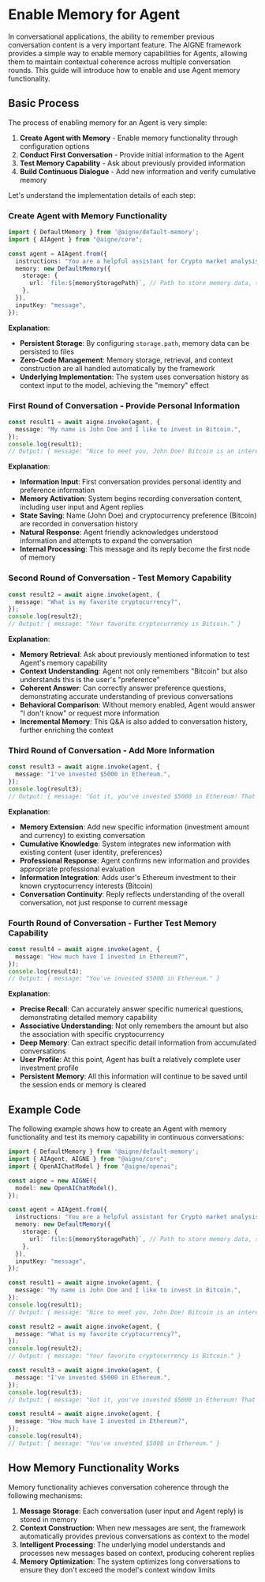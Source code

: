 # Enable Memory for Agent

In conversational applications, the ability to remember previous conversation content is a very important feature. The AIGNE framework provides a simple way to enable memory capabilities for Agents, allowing them to maintain contextual coherence across multiple conversation rounds. This guide will introduce how to enable and use Agent memory functionality.

## Basic Process

The process of enabling memory for an Agent is very simple:

1. **Create Agent with Memory** - Enable memory functionality through configuration options
2. **Conduct First Conversation** - Provide initial information to the Agent
3. **Test Memory Capability** - Ask about previously provided information
4. **Build Continuous Dialogue** - Add new information and verify cumulative memory

Let's understand the implementation details of each step:

### Create Agent with Memory Functionality

```ts file="../../docs-examples/test/build-first-agent.test.ts" region="example-enable-memory-for-agent-enable-memory"
import { DefaultMemory } from '@aigne/default-memory';
import { AIAgent } from "@aigne/core";

const agent = AIAgent.from({
  instructions: "You are a helpful assistant for Crypto market analysis",
  memory: new DefaultMemory({
    storage: {
      url: `file:${memoryStoragePath}`, // Path to store memory data, such as 'file:./memory.db'
    },
  }),
  inputKey: "message",
});
```

**Explanation**:

* **Persistent Storage**: By configuring `storage.path`, memory data can be persisted to files
* **Zero-Code Management**: Memory storage, retrieval, and context construction are all handled automatically by the framework
* **Underlying Implementation**: The system uses conversation history as context input to the model, achieving the "memory" effect

### First Round of Conversation - Provide Personal Information

```ts file="../../docs-examples/test/build-first-agent.test.ts" region="example-enable-memory-for-agent-invoke-agent-1" exclude_imports
const result1 = await aigne.invoke(agent, {
  message: "My name is John Doe and I like to invest in Bitcoin.",
});
console.log(result1);
// Output: { message: "Nice to meet you, John Doe! Bitcoin is an interesting cryptocurrency to invest in. How long have you been investing in crypto? Do you have a diversified portfolio?" }
```

**Explanation**:

* **Information Input**: First conversation provides personal identity and preference information
* **Memory Activation**: System begins recording conversation content, including user input and Agent replies
* **State Saving**: Name (John Doe) and cryptocurrency preference (Bitcoin) are recorded in conversation history
* **Natural Response**: Agent friendly acknowledges understood information and attempts to expand the conversation
* **Internal Processing**: This message and its reply become the first node of memory

### Second Round of Conversation - Test Memory Capability

```ts file="../../docs-examples/test/build-first-agent.test.ts" region="example-enable-memory-for-agent-invoke-agent-2" exclude_imports
const result2 = await aigne.invoke(agent, {
  message: "What is my favorite cryptocurrency?",
});
console.log(result2);
// Output: { message: "Your favorite cryptocurrency is Bitcoin." }
```

**Explanation**:

* **Memory Retrieval**: Ask about previously mentioned information to test Agent's memory capability
* **Context Understanding**: Agent not only remembers "Bitcoin" but also understands this is the user's "preference"
* **Coherent Answer**: Can correctly answer preference questions, demonstrating accurate understanding of previous conversations
* **Behavioral Comparison**: Without memory enabled, Agent would answer "I don't know" or request more information
* **Incremental Memory**: This Q\&A is also added to conversation history, further enriching the context

### Third Round of Conversation - Add More Information

```ts file="../../docs-examples/test/build-first-agent.test.ts" region="example-enable-memory-for-agent-invoke-agent-3" exclude_imports
const result3 = await aigne.invoke(agent, {
  message: "I've invested $5000 in Ethereum.",
});
console.log(result3);
// Output: { message: "Got it, you've invested $5000 in Ethereum! That's a good investment. If there's anything else you'd like to share about your crypto portfolio or have questions, feel free!" }
```

**Explanation**:

* **Memory Extension**: Add new specific information (investment amount and currency) to existing conversation
* **Cumulative Knowledge**: System integrates new information with existing content (user identity, preferences)
* **Professional Response**: Agent confirms new information and provides appropriate professional evaluation
* **Information Integration**: Adds user's Ethereum investment to their known cryptocurrency interests (Bitcoin)
* **Conversation Continuity**: Reply reflects understanding of the overall conversation, not just response to current message

### Fourth Round of Conversation - Further Test Memory Capability

```ts file="../../docs-examples/test/build-first-agent.test.ts" region="example-enable-memory-for-agent-invoke-agent-4" exclude_imports
const result4 = await aigne.invoke(agent, {
  message: "How much have I invested in Ethereum?",
});
console.log(result4);
// Output: { message: "You've invested $5000 in Ethereum." }
```

**Explanation**:

* **Precise Recall**: Can accurately answer specific numerical questions, demonstrating detailed memory capability
* **Associative Understanding**: Not only remembers the amount but also the association with specific cryptocurrency
* **Deep Memory**: Can extract specific detail information from accumulated conversations
* **User Profile**: At this point, Agent has built a relatively complete user investment profile
* **Persistent Memory**: All this information will continue to be saved until the session ends or memory is cleared

## Example Code

The following example shows how to create an Agent with memory functionality and test its memory capability in continuous conversations:

```ts file="../../docs-examples/test/build-first-agent.test.ts" region="example-enable-memory-for-agent"
import { DefaultMemory } from '@aigne/default-memory';
import { AIAgent, AIGNE } from "@aigne/core";
import { OpenAIChatModel } from "@aigne/openai";

const aigne = new AIGNE({
  model: new OpenAIChatModel(),
});

const agent = AIAgent.from({
  instructions: "You are a helpful assistant for Crypto market analysis",
  memory: new DefaultMemory({
    storage: {
      url: `file:${memoryStoragePath}`, // Path to store memory data, such as 'file:./memory.db'
    },
  }),
  inputKey: "message",
});

const result1 = await aigne.invoke(agent, {
  message: "My name is John Doe and I like to invest in Bitcoin.",
});
console.log(result1);
// Output: { message: "Nice to meet you, John Doe! Bitcoin is an interesting cryptocurrency to invest in. How long have you been investing in crypto? Do you have a diversified portfolio?" }

const result2 = await aigne.invoke(agent, {
  message: "What is my favorite cryptocurrency?",
});
console.log(result2);
// Output: { message: "Your favorite cryptocurrency is Bitcoin." }

const result3 = await aigne.invoke(agent, {
  message: "I've invested $5000 in Ethereum.",
});
console.log(result3);
// Output: { message: "Got it, you've invested $5000 in Ethereum! That's a good investment. If there's anything else you'd like to share about your crypto portfolio or have questions, feel free!" }

const result4 = await aigne.invoke(agent, {
  message: "How much have I invested in Ethereum?",
});
console.log(result4);
// Output: { message: "You've invested $5000 in Ethereum." }
```

## How Memory Functionality Works

Memory functionality achieves conversation coherence through the following mechanisms:

1. **Message Storage**: Each conversation (user input and Agent reply) is stored in memory
2. **Context Construction**: When new messages are sent, the framework automatically provides previous conversations as context to the model
3. **Intelligent Processing**: The underlying model understands and processes new messages based on context, producing coherent replies
4. **Memory Optimization**: The system optimizes long conversations to ensure they don't exceed the model's context window limits
